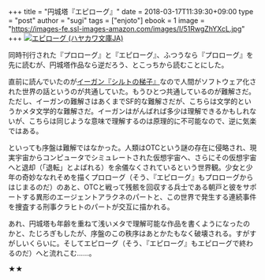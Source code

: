 +++
title = "円城塔『エピローグ』"
date = 2018-03-17T11:39:30+09:00
type = "post"
author = "sugi"
tags = ["enjoto"]
ebook = 1
image = "https://images-fe.ssl-images-amazon.com/images/I/51RwgZhYXcL.jpg"
+++
<a href="http://www.amazon.co.jp/exec/obidos/ASIN/4150313164/chezsugi-22/ref=nosim/" name="amazletlink" target="_blank"><img src="https://images-fe.ssl-images-amazon.com/images/I/51RwgZhYXcL.jpg" alt="エピローグ (ハヤカワ文庫JA)" class="alignleft"  /></a>

同時刊行された『プロローグ』と『エピローグ』、ふつうなら『プロローグ』を先に読むが、円城塔作品なら逆だろう、とこっちから読むことにした。

直前に読んでいたのが[イーガン『シルトの梯子』](/book/2018-02-25-schildsladder/)なので人間がソフトウェア化された世界の話というのが共通していた。もうひとつ共通しているのが難解さだ。ただし、イーガンの難解さはあくまでSF的な難解さだが、こちらは文学的というかメタ文学的な難解さだ。イーガンはがんばれば多少は理解できるかもしれないが、こちらは同じような意味で理解するのは原理的に不可能なので、逆に気楽ではある。

といっても序盤は難解ではなかった。人類はOTCという謎の存在に侵略され、現実宇宙からコンピュータでシミュレートされた仮想宇宙へ、さらにその仮想宇宙へと退却（「退転」とよばれる）を余儀なくされているという世界観。少女と少年の奇妙ななれそめを描くプロローグ（そう、『エピローグ』もプロローグからはじまるのだ）のあと、OTCと戦って残骸を回収する兵士である朝戸と彼をサポートする異形のエージェントアラクネのパートと、この世界で発生する連続事件を捜査する刑事クラヒトのパートが交互に描かれる。

あれ、円城塔も年齢を重ねて浅いメタで理解可能な作品を書くようになったのかと、たじろぎもしたが、序盤のこの秩序はあとかたもなく破壊される。すがすがしいくらいに。そしてエピローグ（そう、『エピローグ』もエピローグで終わるのだ）へと流れこむ……。

★★